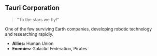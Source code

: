 ## Tauri Corporation

> "To the stars we fly!"

One of the few surviving Earth companies, developing robotic technology and researching rapidly.

- **Allies:** Human Union
- **Enemies:** Galactic Federation, Pirates
